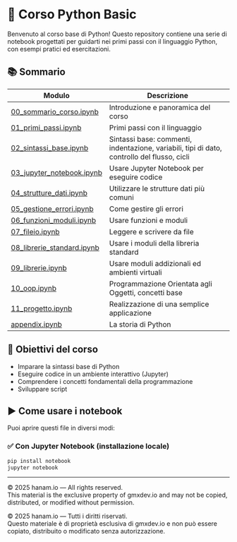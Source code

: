 # 🐍 Corso Python Basic

Benvenuto al corso base di Python! Questo repository contiene una serie di notebook progettati per guidarti nei primi passi con il linguaggio Python, con esempi pratici ed esercitazioni.

## 📚 Sommario

| Modulo                                          | Descrizione                                          |
|-------------------------------------------------|------------------------------------------------------|
| [00_sommario_corso.ipynb](00_sommario_corso.ipynb) | Introduzione e panoramica del corso    <br/>         |
| [01_primi_passi.ipynb](01_sintassi_base.ipynb)  | Primi passi con il linguaggio                        |
| [02_sintassi_base.ipynb](02_sintassi_base.ipynb) | Sintassi base: commenti, indentazione, variabili, tipi di dato, controllo del flusso, cicli  |
| [03_jupyter_notebook.ipynb](03_jupyter_notebook.ipynb) | Usare Jupyter Notebook per eseguire codice           |
| [04_strutture_dati.ipynb](04_strutture_dati.ipynb) | Utilizzare le strutture dati più comuni              |
| [05_gestione_errori.ipynb](05_gestione_errori.ipynb) | Come gestire gli errori                              |
| [06_funzioni_moduli.ipynb](06_funzioni_moduli.ipynb) | Usare funzioni e moduli                              |
| [07_fileio.ipynb](07_fileio.ipynb)              | Leggere e scrivere da file                           |
| [08_librerie_standard.ipynb](08_librerie_standard.ipynb) | Usare i moduli della libreria standard               |
| [09_librerie.ipynb](08_librerie_standard.ipynb) | Usare moduli addizionali ed ambienti virtuali
| [10_oop.ipynb](10_oop.ipynb)                    | Programmazione Orientata agli Oggetti, concetti base |
| [11_progetto.ipynb](11_progetto.ipynb)          | Realizzazione di una semplice applicazione |
| [appendix.ipynb](appendix.ipynb)                | La storia di Python                                  |

## 🎯 Obiettivi del corso

- Imparare la sintassi base di Python
- Eseguire codice in un ambiente interattivo (Jupyter)
- Comprendere i concetti fondamentali della programmazione
- Sviluppare script

## ▶️ Come usare i notebook

Puoi aprire questi file in diversi modi:

### ✅ Con Jupyter Notebook (installazione locale)

```bash
pip install notebook
jupyter notebook
```

---

© 2025 hanam.io — All rights reserved.  
This material is the exclusive property of gmxdev.io and may not be copied, distributed, or modified without permission.

© 2025 hanam.io — Tutti i diritti riservati.  
Questo materiale è di proprietà esclusiva di gmxdev.io e non può essere copiato, distribuito o modificato senza autorizzazione.


